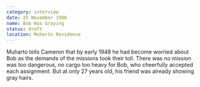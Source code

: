 ```yaml
---
category: interview
date: 25 November 1988
name: Bob Was Graying
status: draft
location: Muharto Residence
---
```

Muharto tells Cameron that by early 1948 he had become worried about Bob as the demands of the missions took their toll. There was no mission was too dangerous, no cargo too heavy for Bob, who cheerfully accepted each assignment. But at only 27 years old, his friend was already showing gray hairs. 